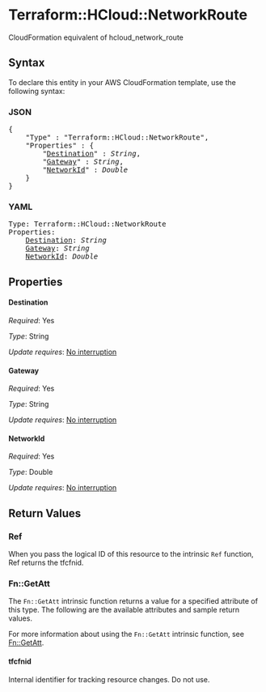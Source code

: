 # Terraform::HCloud::NetworkRoute

CloudFormation equivalent of hcloud_network_route

## Syntax

To declare this entity in your AWS CloudFormation template, use the following syntax:

### JSON

<pre>
{
    "Type" : "Terraform::HCloud::NetworkRoute",
    "Properties" : {
        "<a href="#destination" title="Destination">Destination</a>" : <i>String</i>,
        "<a href="#gateway" title="Gateway">Gateway</a>" : <i>String</i>,
        "<a href="#networkid" title="NetworkId">NetworkId</a>" : <i>Double</i>
    }
}
</pre>

### YAML

<pre>
Type: Terraform::HCloud::NetworkRoute
Properties:
    <a href="#destination" title="Destination">Destination</a>: <i>String</i>
    <a href="#gateway" title="Gateway">Gateway</a>: <i>String</i>
    <a href="#networkid" title="NetworkId">NetworkId</a>: <i>Double</i>
</pre>

## Properties

#### Destination

_Required_: Yes

_Type_: String

_Update requires_: [No interruption](https://docs.aws.amazon.com/AWSCloudFormation/latest/UserGuide/using-cfn-updating-stacks-update-behaviors.html#update-no-interrupt)

#### Gateway

_Required_: Yes

_Type_: String

_Update requires_: [No interruption](https://docs.aws.amazon.com/AWSCloudFormation/latest/UserGuide/using-cfn-updating-stacks-update-behaviors.html#update-no-interrupt)

#### NetworkId

_Required_: Yes

_Type_: Double

_Update requires_: [No interruption](https://docs.aws.amazon.com/AWSCloudFormation/latest/UserGuide/using-cfn-updating-stacks-update-behaviors.html#update-no-interrupt)

## Return Values

### Ref

When you pass the logical ID of this resource to the intrinsic `Ref` function, Ref returns the tfcfnid.

### Fn::GetAtt

The `Fn::GetAtt` intrinsic function returns a value for a specified attribute of this type. The following are the available attributes and sample return values.

For more information about using the `Fn::GetAtt` intrinsic function, see [Fn::GetAtt](https://docs.aws.amazon.com/AWSCloudFormation/latest/UserGuide/intrinsic-function-reference-getatt.html).

#### tfcfnid

Internal identifier for tracking resource changes. Do not use.

